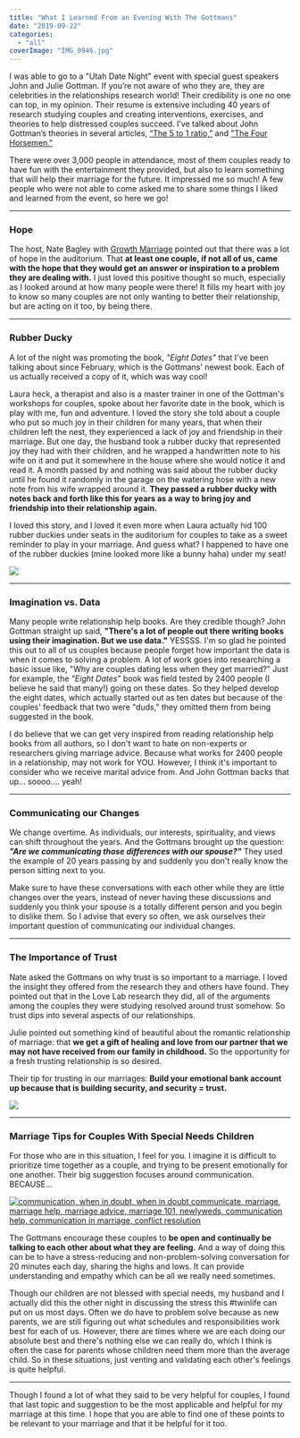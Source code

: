 ```yaml
---
title: "What I Learned From an Evening With The Gottmans"
date: "2019-09-22"
categories: 
  - "all"
coverImage: "IMG_0946.jpg"
---
```


I was able to go to a "Utah Date Night" event with special guest speakers John and Julie Gottman. If you’re not aware of who they are, they are celebrities in the relationships research world! Their credibility is one no one can top, in my opinion. Their resume is extensive including 40 years of research studying couples and creating interventions, exercises, and theories to help distressed couples succeed. I’ve talked about John Gottman’s theories in several articles, [“The 5 to 1 ratio,”](https://freshlymarried.com/the-5-to-1-ratio/) and ["The Four Horsemen."](https://freshlymarried.com/the-four-horsemen/)

There were over 3,000 people in attendance, most of them couples ready to have fun with the entertainment they provided, but also to learn something that will help their marriage for the future. It impressed me so much! A few people who were not able to come asked me to share some things I liked and learned from the event, so here we go!

* * *

### Hope

The host, Nate Bagley with [Growth Marriage](https://www.first7years.com/) pointed out that there was a lot of hope in the auditorium. That **at least one couple, if not all of us, came with the hope that they would get an answer or inspiration to a problem they are dealing with.** I just loved this positive thought so much, especially as I looked around at how many people were there! It fills my heart with joy to know so many couples are not only wanting to better their relationship, but are acting on it too, by being there.

* * *

### Rubber Ducky

A lot of the night was promoting the book, _"Eight Dates"_ that I've been talking about since February, which is the Gottmans' newest book. Each of us actually received a copy of it, which was way cool!

Laura heck, a therapist and also is a master trainer in one of the Gottman's workshops for couples, spoke about her favorite date in the book, which is play with me, fun and adventure. I loved the story she told about a couple who put so much joy in their children for many years, that when their children left the nest, they experienced a lack of joy and friendship in their marriage. But one day, the husband took a rubber ducky that represented joy they had with their children, and he wrapped a handwritten note to his wife on it and put it somewhere in the house where she would notice it and read it. A month passed by and nothing was said about the rubber ducky until he found it randomly in the garage on the watering hose with a new note from his wife wrapped around it. **They passed a rubber ducky with notes back and forth like this for years as a way to bring joy and friendship into their relationship again.**

I loved this story, and I loved it even more when Laura actually hid 100 rubber duckies under seats in the auditorium for couples to take as a sweet reminder to play in your marriage. And guess what? I happened to have one of the rubber duckies (mine looked more like a bunny haha) under my seat!

![](images/IMG_0950-976x1024.jpg)

* * *

### Imagination vs. Data

Many people write relationship help books. Are they credible though? John Gottman straight up said, **"There's a lot of people out there writing books using their imagination. But we use data."** YESSSS. I'm so glad he pointed this out to all of us couples because people forget how important the data is when it comes to solving a problem. A lot of work goes into researching a basic issue like, "Why are couples dating less when they get married?" Just for example, the _"Eight Dates"_ book was field tested by 2400 people (I believe he said that many!) going on these dates. So they helped develop the eight dates, which actually started out as ten dates but because of the couples' feedback that two were "duds," they omitted them from being suggested in the book.

I do believe that we can get very inspired from reading relationship help books from all authors, so I don't want to hate on non-experts or researchers giving marriage advice. Because what works for 2400 people in a relationship, may not work for YOU. However, I think it's important to consider who we receive marital advice from. And John Gottman backs that up... soooo.... yeah!

* * *

### Communicating our Changes

We change overtime. As individuals, our interests, spirituality, and views can shift throughout the years. And the Gottmans brought up the question: _**"Are we communicating those differences with our spouse?"**_ They used the example of 20 years passing by and suddenly you don't really know the person sitting next to you.

Make sure to have these conversations with each other while they are little changes over the years, instead of never having these discussions and suddenly you think your spouse is a totally different person and you begin to dislike them. So I advise that every so often, we ask ourselves their important question of communicating our individual changes.

* * *

### The Importance of Trust

Nate asked the Gottmans on why trust is so important to a marriage. I loved the insight they offered from the research they and others have found. They pointed out that in the Love Lab research they did, all of the arguments among the couples they were studying resolved around trust somehow. So trust dips into several aspects of our relationships.

Julie pointed out something kind of beautiful about the romantic relationship of marriage: that **we get a gift of healing and love from our partner that we may not have received from our family in childhood.** So the opportunity for a fresh trusting relationship is so desired.

Their tip for trusting in our marriages: **Build your emotional bank account up because that is building security, and security = trust.**

![](images/IMG_0948.jpg)

* * *

### Marriage Tips for Couples With Special Needs Children

For those who are in this situation, I feel for you. I imagine it is difficult to prioritize time together as a couple, and trying to be present emotionally for one another. Their big suggestion focuses around communication. BECAUSE...

[![communication, when in doubt, when in doubt communicate, marriage, marriage help, marriage advice, marriage 101, newlyweds, communication help, communication in marriage, conflict resolution](images/WHEN-IN-DOUBT-COMMUNICATE-1024x1024.png)](https://freshlymarried.com/category/communication/)

The Gottmans encourage these couples to **be open and continually be talking to each other about what they are feeling.** And a way of doing this can be to have a stress-reducing and non-problem-solving conversation for 20 minutes each day, sharing the highs and lows. It can provide understanding and empathy which can be all we really need sometimes.

Though our children are not blessed with special needs, my husband and I actually did this the other night in discussing the stress this #twinlife can put on us most days. Often we do have to problem solve because as new parents, we are still figuring out what schedules and responsibilities work best for each of us. However, there are times where we are each doing our absolute best and there's nothing else we can really do, which I think is often the case for parents whose children need them more than the average child. So in these situations, just venting and validating each other's feelings is quite helpful.

* * *

Though I found a lot of what they said to be very helpful for couples, I found that last topic and suggestion to be the most applicable and helpful for my marriage at this time. I hope that you are able to find one of these points to be relevant to your marriage and that it be helpful for it too.
